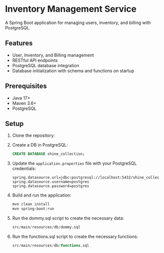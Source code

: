 # Inventory Management Service 

A Spring Boot application for managing users, inventory, and billing with PostgreSQL.

## Features

- User, Inventory, and Billing management
- RESTful API endpoints
- PostgreSQL database integration
- Database initialization with schema and functions on startup

## Prerequisites

- Java 17+
- Maven 3.6+
- PostgreSQL

## Setup

1. Clone the repository:
2. Create a DB in PostgreSQL:
   ```sql
   CREATE DATABASE shine_collection;
   ```
   
3. Update the `application.properties` file with your PostgreSQL credentials:
   ```properties
   spring.datasource.url=jdbc:postgresql://localhost:5432/shine_collection
   spring.datasource.username=postgres
   spring.datasource.password=postgres
   ```
4. Build and run the application:
   ```bash
   mvn clean install
   mvn spring-boot:run
   ```
5. Run the dommy.sql script to create the necessary data:
   ```sql
   src/main/resources/db/dommy.sql
   ```
6. Run the functions.sql script to create the necessary functions:
   ```sql
   src/main/resources/db/functions.sql
   ```

